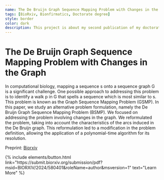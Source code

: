 ```yaml
---
name: The De Bruijn Graph Sequence Mapping Problem with Changes in the Graph
tags: [BioRxiv, Bionfirmatics, Doctorate degree]
style: border
color: dark
description: This project is about my second publication of my doctorate degree.
---
```


# The De Bruijn Graph Sequence  Mapping Problem with Changes in the Graph

In computational biology, mapping a sequence s onto a sequence graph G is a significant challenge. One possible approach to addressing this problem is to identify a walk p in G that spells a sequence
which is most similar to s. This problem is known as the Graph Sequence Mapping Problem (GSMP). In this paper, we study an alternative problem
formulation, namely the De Bruijn Graph Sequence Mapping Problem (BSMP). We focused on addressing the problem involving changes in the
graph. We reformulated the problem, taking into account the characteristics of the arcs induced in the De Bruijn graph. This reformulation led
to a modification in the problem definition, allowing the application of a polynomial-time algorithm for its resolution.

Preprint: [Biorxiv](https://submit.biorxiv.org/submission/pdf?msid=BIORXIV/2024/580401&roleName=author&msversion=1) <br />

<p class="text-center">
{% include elements/button.html link="https://submit.biorxiv.org/submission/pdf?msid=BIORXIV/2024/580401&roleName=author&msversion=1" text="Learn More" %}
</p>
